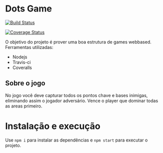 
# Dots Game

[![Build Status](https://travis-ci.org/MatheusMoura17/dots.svg?branch=master)](https://travis-ci.org/MatheusMoura17/dots) 

[![Coverage Status](https://coveralls.io/repos/github/MatheusMoura17/dots/badge.svg?branch=master)](https://coveralls.io/github/MatheusMoura17/dots?branch=master)

O objetivo do projeto é prover uma boa estrutura de games webbased. 
Ferramentas utilizadas:
  - Nodejs
  - Travis-ci
  - Coveralls

## Sobre o jogo
No jogo você deve capturar todos os pontos chave e bases inimigas, eliminando assim o jogador adversário. Vence o player que dominar todas as areas primeiro. 

# Instalação e execução

Use `npm i` para instalar as dependências e `npm start` para executar o projeto.